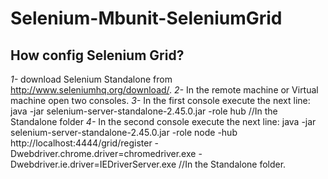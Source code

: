 # Selenium-Mbunit-SeleniumGrid

## How config Selenium Grid?

*1-*  download Selenium Standalone from http://www.seleniumhq.org/download/.
*2-* In the remote machine or Virtual machine open two consoles.
*3-* In the first console execute the next line: java -jar selenium-server-standalone-2.45.0.jar -role hub //In the Standalone folder
*4-* In the second console execute the next line: java -jar selenium-server-standalone-2.45.0.jar -role node  -hub http://localhost:4444/grid/register -Dwebdriver.chrome.driver=chromedriver.exe  -Dwebdriver.ie.driver=IEDriverServer.exe //In the Standalone folder.



